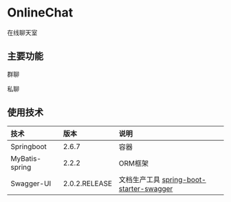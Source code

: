 # OnlineChat
在线聊天室

## 主要功能
群聊

私聊

## 使用技术
| 技术             | 版本    | 说明                                                                                                |
|:---------------|:------|:--------------------------------------------------------------------------------------------------|
| Springboot     | 2.6.7 | 容器                                                                                                |
| MyBatis-spring | 2.2.2 | ORM框架                                                                                             |
| Swagger-UI     | 2.0.2.RELEASE| 文档生产工具 [spring-boot-starter-swagger](https://github.com/SpringForAll/spring-boot-starter-swagger) |
